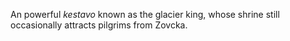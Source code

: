 An powerful *kestavo* known as the glacier king, whose shrine still occasionally attracts pilgrims from Zovcka.